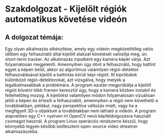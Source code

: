 # Szakdolgozat - Kijelölt régiók automatikus követése videón
## A dolgozat témája:
Egy olyan alkalmazás elkészítése, amely egy videón megközelítőleg valós időben egy felhasználó által kijelölt alakzat követését valósítja meg, ún. short-term tracker. Az alkalmazás inputként egy kamera képét várja. Azt folyamatosan megjeleníti. Amennyiben úgy dönt a felhasználó, hogy kattint egyet a képen belül, akkor az algoritmus valamilyen régió-detektor felhasználásával kijelöli a kattintás körüli képi régiót. Itt kipróbálok különböző régió-detektorokat, azt vizsgálva, hogy melyek a legalkalmasabbak a problémára. A program ezután megpróbálja a kijelölt régiót követni több framen keresztül úgy, hogy a kamera közben instabil és feltehetőleg mozog. A kijelölést valamilyen módon folyamatosan vizuálisan jelöli a képen és értesíti a felhasználót, amennyiben a régió nem követhető a továbbiakban, például, nagy perspektíva változás miatt, vagy ha a megfigyelt 3D-s objektum a továbbiakban nem látható a videón.
A program alapvetően egy C++ nyelven írt OpenCV nevű képfeldolgozásra használt csomagot használ. A program Linux operációs rendszerre készül, hogy könnyebb legyen később beilleszteni open-source video streamer alkalmazásokba.
